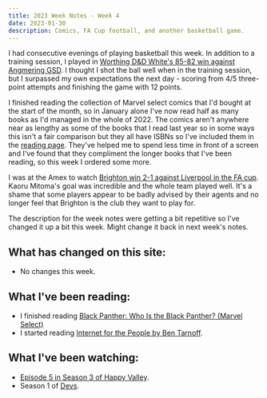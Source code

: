 ```yaml
---
title: 2023 Week Notes - Week 4
date: 2023-01-30
description: Comics, FA Cup football, and another basketball game.
---
```


I had consecutive evenings of playing basketball this week. In addition to a training session, I played in [Worthing D&D White's 85-82 win against Angmering GSD](https://www.basketballsussex.co.uk/match/33593503.html). I thought I shot the ball well when in the training session, but I surpassed my own expectations the next day - scoring from 4/5 three-point attempts and finishing the game with 12 points.

I finished reading the collection of Marvel select comics that I'd bought at the start of the month, so in January alone I've now read half as many books as I'd managed in the whole of 2022. The comics aren't anywhere near as lengthy as some of the books that I read last year so in some ways this isn't a fair comparison but they all have ISBNs so I've included them in the [reading page](/reading/). They've helped me to spend less time in front of a screen and I've found that they compliment the longer books that I've been reading, so this week I ordered some more.

I was at the Amex to watch [Brighton win 2-1 against Liverpool in the FA cup](https://www.brightonandhovealbion.com/news/3040813/its-magic-from-mitoma-as-albion-beat-liverpool-again). Kaoru Mitoma's goal was incredible and the whole team played well. It's a shame that some players appear to be badly advised by their agents and no longer feel that Brighton is the club they want to play for.

The description for the week notes were getting a bit repetitive so I've changed it up a bit this week. Might change it back in next week's notes.

## What has changed on this site:

- No changes this week.

## What I've been reading:

- I finished reading [Black Panther: Who Is the Black Panther? (Marvel Select)](reading/9781804910245/)
- I started reading [Internet for the People by Ben Tarnoff](/reading/#currentlyReading).

## What I've been watching:

- [Episode 5 in Season 3 of Happy Valley](https://www.themoviedb.org/tv/61244-happy-valley/season/3/episode/5).
- Season 1 of [Devs](https://www.themoviedb.org/tv/81349-devs).
